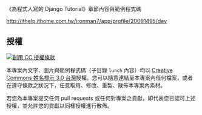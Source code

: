 《為程式人寫的 Django Tutorial》章節內容與範例程式碼

<http://ithelp.ithome.com.tw/ironman7/app/profile/20091495/dev>

## 授權

<a rel="license" href="http://creativecommons.org/licenses/by/3.0/tw/"><img alt="創用 CC 授權條款" style="border-width:0" src="https://i.creativecommons.org/l/by/3.0/tw/88x31.png" /></a>

本專案內文字、圖片與範例程式碼（子目錄 `lunch` 內容）均以 [Creative Commons 姓名標示 3.0 台灣]授權。您可以隨意連結至本專案內任何檔案，或者在遵守條款之狀況下，任意取用、修改、重製、散佈本專案內素材。

若您為本專案提交任何 pull requests 或任何對專案之貢獻，即代表您已認可上述授權，並允許您的貢獻以同樣授權進行散佈。

[Creative Commons 姓名標示 3.0 台灣]: http://creativecommons.org/licenses/by/3.0/tw/
